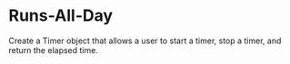 # Runs-All-Day
Create a Timer object that allows a user to start a timer, stop a timer, and return the elapsed time.
